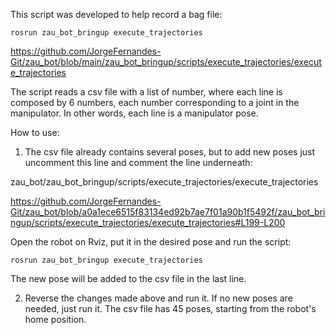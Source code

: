 This script was developed to help record a bag file:

    rosrun zau_bot_bringup execute_trajectories

https://github.com/JorgeFernandes-Git/zau_bot/blob/main/zau_bot_bringup/scripts/execute_trajectories/execute_trajectories

The script reads a csv file with a list of number, where each line is composed by 6 numbers, each number corresponding to a joint in the manipulator.
In other words, each line is a manipulator pose.

How to use:

1. The csv file already contains several poses, but to add new poses just uncomment this line and comment the line underneath:

zau_bot/zau_bot_bringup/scripts/execute_trajectories/execute_trajectories

https://github.com/JorgeFernandes-Git/zau_bot/blob/a0a1ece6515f83134ed92b7ae7f01a90b1f5492f/zau_bot_bringup/scripts/execute_trajectories/execute_trajectories#L199-L200

Open the robot on Rviz, put it in the desired pose and run the script:

    rosrun zau_bot_bringup execute_trajectories

The new pose will be added to the csv file in the last line.

2. Reverse the changes made above and run it. If no new poses are needed, just run it. The csv file has 45 poses, starting from the robot's home position.